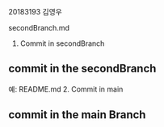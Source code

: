 20183193 
김영우

secondBranch.md
1. Commit in secondBranch
## commit in the secondBranch
예: README.md
2. Commit in main
## commit in the main Branch